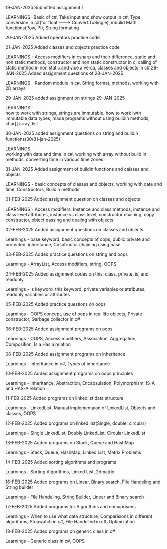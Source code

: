 19-JAN-2025
Submitted assignment 1

LEARNINGS-
	Basic of c#,
	Take input and show output in c#,
	Type conversion in c#(for float ---> Convert.ToSingle),
	inbulid Math functions(Pow, PI),
	String formating 

20-JAN-2025
Added operators practice code 

21-JAN-2025
Added classes and objects practice code

LEARNINGS -
	Access modifiers in csharp and their difference,
	static and non static methods,
	constructor and non static constructor in c,
	calling of static method in non static and vice a versa,
	classes and objects in c#
28-JAN-2025
Added assignment questions of 28-JAN-2025

LEARNINGS  -
	Random module in c#,
	String format,
	methods,
	working with 2D arrays
	
29-JAN-2025
added assignment on strings 29-JAN-2025

LEARNINGS  -  
	how to work with strings,
	strings are immutable,
	how to work iwth immutable data types,
	made programs without using buildin methods,
	char[] array,
	list<char>

30-JAN-2025
added assignment questions on string and buildin functions(30/31-jan-2025)

LEARNINGS  -  
	working with date and time in c#,
	working with array without build in methods,
	converting time in various time zones


31-JAN-2025
Added assignment of buildin functions and calsses and objects

LEARNINGS - 
	basic concepts of classes and objects,
	working with date and time,
	Constructors,
	Buildin methods
			 

01-FEB-2025
Added assignment question on classes and objects

LEARNINGS - 
	Access modifiers,
	Instance and class methods,
	instance and class level attributes,
	instance vs class level,
	constructor chaining,
	copy constructor,
	object passing and dealing with objects


02-FEB-2025
Added assignment questions on classes and objects

Learnings - 
	base keyword,
	basic concepts of oops,
	public private and protected,
	inheritance,
	Cosntructor chaining using base



03-FEB-2025
Added practice questions on string and oops

Learnings - 
	ArrayList,
	Access modifiers,
	string,
	OOPS

04-FEB-2025
Added assignment codes on this, class, private, is, and readonly

Learnings - 
	is keyword,
	this keyword,
	private variables or attributes,
	readonly variables or attributes

05-FEB-2025
Added practice questions on oops

Learnings - 
	OOPS concept,
	use of oops in real life objects,
	Private constructor,
	Garbage collector in c#


06-FEB-2025
Added assignment programs on oops

Learnings - 
	OOPS,
	Access modifiers,
	Association,
	Aggregation,
	Composition,
	Is a Has a relation
	
	

08-FEB-2025
Added assignment programs on inheritance

Learnings - 
	Inheritance in c#,
	Types of inheritance
	


10-FEB-2025
Added assignment programs on oops principles

Learnings - 
	Inheritance, 
	Abstraction,
	Encapsulation,
	Polymorphism,
	IS-A and HAS-A relation



11-FEB-2025
Added programs on linkedlist data structure

Learnings - 
	LinkedList,
	Manual implementaion of LinkedList,
	Objects and classes,
	OOPS


12-FEB-2025
Added programs on linked list(Single, double, circular)

Learnings - 
	Single LinkedList,
	Doubly LinkedList,
	Circular LinkedList



13-FEB-2025
Added programs on Stack, Queue and HashMap

Learnings - 
	Stack,
	Queue,
	HashMap,
	Linked List,
	Matrix Problems



14-FEB-2025
Added sorting algorithms and programs

Learnings - 
	Sorting Algorithms,
	Linked List,
	2dmatrix



16-FEB-2025
Added programs on Linear, Binary search, File Handeling and String builder

Learnings - 
	File Handeling,
	String Builder,
	Linear and Binary search



17-FEB-2025
Added programs for Algorithms and comaprisons

Learnings - 
	When to use what data structure,
	Comparisions in different algorithms,
	Stopwatch in c#,
	File Handelind in c#,
	Optimization



18-FEB-2025
Added programs on generic class in c#

Learnings - 
	Generic class in c#,
	OOPS
